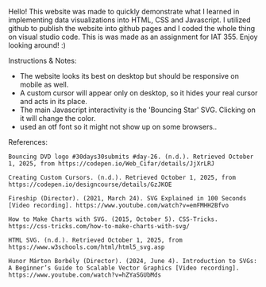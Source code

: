 
Hello! This website was made to quickly demonstrate what I learned in implementing data 
visualizations into HTML, CSS and Javascript. I utilized github to publish the website
into github pages and I coded the whole thing on visual studio code. This is was made as an
assignment for IAT 355. Enjoy looking around! :)

Instructions & Notes:
- The website looks its best on desktop but should be responsive on mobile as well. 
- A custom cursor will appear only on desktop, so it hides your real cursor and acts in its place.
- The main Javascript interactivity is the 'Bouncing Star' SVG. Clicking on it will change the color.
- used an otf font so it might not show up on some browsers..



References:

    Bouncing DVD logo #30days30submits #day-26. (n.d.). Retrieved October 1, 2025, from https://codepen.io/Web_Cifar/details/JjXrLRJ

    Creating Custom Cursors. (n.d.). Retrieved October 1, 2025, from https://codepen.io/designcourse/details/GzJKOE

    Fireship (Director). (2021, March 24). SVG Explained in 100 Seconds [Video recording]. https://www.youtube.com/watch?v=emFMHH2Bfvo

    How to Make Charts with SVG. (2015, October 5). CSS-Tricks. https://css-tricks.com/how-to-make-charts-with-svg/

    HTML SVG. (n.d.). Retrieved October 1, 2025, from https://www.w3schools.com/html/html5_svg.asp

    Hunor Márton Borbély (Director). (2024, June 4). Introduction to SVGs: A Beginner’s Guide to Scalable Vector Graphics [Video recording]. https://www.youtube.com/watch?v=hZYaSGUbMds
